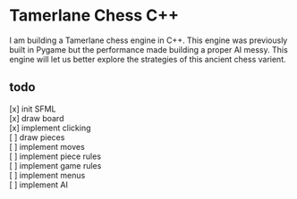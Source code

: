 # Tamerlane Chess C++

I am building a Tamerlane chess engine in C++. This engine was previously built in Pygame but the performance made building a proper AI messy. This engine will let us better explore the strategies of this ancient chess varient. 

## todo
[x] init SFML  
[x] draw board   
[x] implement clicking  
[ ] draw pieces  
[ ] implement moves   
[ ] implement piece rules  
[ ] implement game rules  
[ ] implement menus  
[ ] implement AI  

